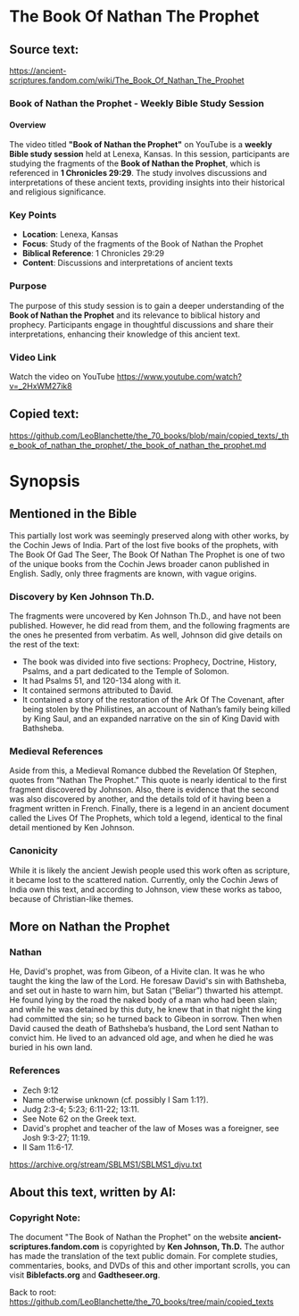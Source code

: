 # The Book Of Nathan The Prophet

## Source text:

https://ancient-scriptures.fandom.com/wiki/The_Book_Of_Nathan_The_Prophet

### Book of Nathan the Prophet - Weekly Bible Study Session

#### Overview

The video titled **"Book of Nathan the Prophet"** on YouTube is a **weekly Bible study session** held at Lenexa, Kansas. In this session, participants are studying the fragments of the **Book of Nathan the Prophet**, which is referenced in **1 Chronicles 29:29**. The study involves discussions and interpretations of these ancient texts, providing insights into their historical and religious significance.

### Key Points

- **Location**: Lenexa, Kansas
- **Focus**: Study of the fragments of the Book of Nathan the Prophet
- **Biblical Reference**: 1 Chronicles 29:29
- **Content**: Discussions and interpretations of ancient texts

### Purpose

The purpose of this study session is to gain a deeper understanding of the **Book of Nathan the Prophet** and its relevance to biblical history and prophecy. Participants engage in thoughtful discussions and share their interpretations, enhancing their knowledge of this ancient text.

### Video Link

Watch the video on YouTube https://www.youtube.com/watch?v=_2HxWM27ik8


## Copied text:

https://github.com/LeoBlanchette/the_70_books/blob/main/copied_texts/_the_book_of_nathan_the_prophet/_the_book_of_nathan_the_prophet.md


# Synopsis
## Mentioned in the Bible

This partially lost work was seemingly preserved along with other works, by the Cochin Jews of India. Part of the lost five books of the prophets, with The Book Of Gad The Seer, The Book Of Nathan The Prophet is one of two of the unique books from the Cochin Jews broader canon published in English. Sadly, only three fragments are known, with vague origins.

### Discovery by Ken Johnson Th.D.

The fragments were uncovered by Ken Johnson Th.D., and have not been published. However, he did read from them, and the following fragments are the ones he presented from verbatim. As well, Johnson did give details on the rest of the text:

- The book was divided into five sections: Prophecy, Doctrine, History, Psalms, and a part dedicated to the Temple of Solomon.
- It had Psalms 51, and 120-134 along with it.
- It contained sermons attributed to David.
- It contained a story of the restoration of the Ark Of The Covenant, after being stolen by the Philistines, an account of Nathan’s family being killed by King Saul, and an expanded narrative on the sin of King David with Bathsheba.

### Medieval References

Aside from this, a Medieval Romance dubbed the Revelation Of Stephen, quotes from “Nathan The Prophet.” This quote is nearly identical to the first fragment discovered by Johnson. Also, there is evidence that the second was also discovered by another, and the details told of it having been a fragment written in French. Finally, there is a legend in an ancient document called the Lives Of The Prophets, which told a legend, identical to the final detail mentioned by Ken Johnson.

### Canonicity

While it is likely the ancient Jewish people used this work often as scripture, it became lost to the scattered nation. Currently, only the Cochin Jews of India own this text, and according to Johnson, view these works as taboo, because of Christian-like themes.


## More on Nathan the Prophet

### Nathan

He, David's prophet, was from Gibeon, of a Hivite clan. It was he who taught the king the law of the Lord. He foresaw David's sin with Bathsheba, and set out in haste to warn him, but Satan (“Beliar”) thwarted his attempt. He found lying by the road the naked body of a man who had been slain; and while he was detained by this duty, he knew that in that night the king had committed the sin; so he turned back to Gibeon in sorrow. Then when David caused the death of Bathsheba’s husband, the Lord sent Nathan to convict him. He lived to an advanced old age, and when he died he was buried in his own land.

### References

- Zech 9:12
- Name otherwise unknown (cf. possibly I Sam 1:1?).
- Judg 2:3-4; 5:23; 6:11-22; 13:11.
- See Note 62 on the Greek text.
- David's prophet and teacher of the law of Moses was a foreigner, see Josh 9:3-27; 11:19.
- II Sam 11:6-17.

https://archive.org/stream/SBLMS1/SBLMS1_djvu.txt

## About this text, written by AI:

### Copyright Note:

The document "The Book of Nathan the Prophet" on the website **ancient-scriptures.fandom.com** is copyrighted by **Ken Johnson, Th.D.** The author has made the translation of the text public domain. For complete studies, commentaries, books, and DVDs of this and other important scrolls, you can visit **Biblefacts.org** and **Gadtheseer.org**.

Back to root: https://github.com/LeoBlanchette/the_70_books/tree/main/copied_texts
